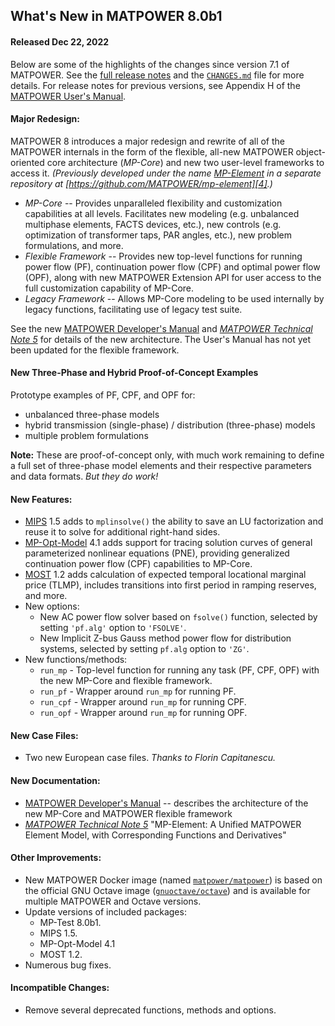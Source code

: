 What's New in MATPOWER 8.0b1
----------------------------

#### Released Dec 22, 2022

Below are some of the highlights of the changes since version 7.1 of
MATPOWER. See the [full release notes][1] and the [`CHANGES.md`][2]
file for more details. For release notes for previous versions, see
Appendix H of the [MATPOWER User's Manual][3].


#### Major Redesign:

MATPOWER 8 introduces a major redesign and rewrite of all of the MATPOWER
internals in the form of the flexible, all-new MATPOWER object-oriented core
architecture (*MP-Core*) and new two user-level frameworks to access it.
*(Previously developed under the name [MP-Element][4] in a separate repository
at [https://github.com/MATPOWER/mp-element][4].)*

- *MP-Core* -- Provides unparalleled flexibility and customization capabilities
at all levels. Facilitates new modeling (e.g. unbalanced multiphase elements, FACTS devices, etc.), new controls (e.g. optimization of transformer taps,
PAR angles, etc.), new problem formulations, and more.
- *Flexible Framework* -- Provides new top-level functions for running power
flow (PF), continuation power flow (CPF) and optimal power flow (OPF), along
with new MATPOWER Extension API for user access to the full customization
capability of MP-Core.
- *Legacy Framework* -- Allows MP-Core modeling to be used internally by
legacy functions, facilitating use of legacy test suite.

See the new [MATPOWER Developer's Manual][5] and [*MATPOWER Technical
Note 5*][6] for details of the new architecture. The User's Manual has
not yet been updated for the flexible framework.


#### New Three-Phase and Hybrid Proof-of-Concept Examples

Prototype examples of PF, CPF, and OPF for:
- unbalanced three-phase models
- hybrid transmission (single-phase) / distribution (three-phase) models
- multiple problem formulations

**Note:** These are proof-of-concept only, with much work remaining to
define a full set of three-phase model elements and their respective 
parameters and data formats. _But they do work!_

#### New Features:

- [MIPS][7] 1.5 adds to `mplinsolve()` the ability to save an LU
  factorization and reuse it to solve for additional right-hand sides.
- [MP-Opt-Model][7a] 4.1 adds support for tracing solution curves of
  general parameterized nonlinear equations (PNE), providing generalized
  continuation power flow (CPF) capabilities to MP-Core.
- [MOST][8] 1.2 adds calculation of expected temporal locational marginal
  price (TLMP), includes transitions into first period in ramping
  reserves, and more.
- New options:
  - New AC power flow solver based on `fsolve()` function, selected by
    setting `'pf.alg'` option to `'FSOLVE'`.
  - New Implicit Z-bus Gauss method power flow for distribution systems,
    selected by setting `pf.alg` option to `'ZG'`.
- New functions/methods:
  - `run_mp` - Top-level function for running any task (PF, CPF, OPF) with
    the new MP-Core and flexible framework.
  - `run_pf` - Wrapper around `run_mp` for running PF.
  - `run_cpf` - Wrapper around `run_mp` for running CPF.
  - `run_opf` - Wrapper around `run_mp` for running OPF.


#### New Case Files:

- Two new European case files. *Thanks to Florin Capitanescu.*


#### New Documentation:

- [MATPOWER Developer's Manual][5] -- describes the architecture of the
  new MP-Core and MATPOWER flexible framework
- [*MATPOWER Technical Note 5*][6] "MP-Element: A Unified MATPOWER
  Element Model, with Corresponding Functions and Derivatives"


#### Other Improvements:

- New MATPOWER Docker image (named [`matpower/matpower`][9]) is
  based on the official GNU Octave image ([`gnuoctave/octave`][10]) and
  is available for multiple MATPOWER and Octave versions.
- Update versions of included packages:
  - MP-Test 8.0b1.
  - MIPS 1.5.
  - MP-Opt-Model 4.1
  - MOST 1.2.
- Numerous bug fixes.


#### Incompatible Changes:

- Remove several deprecated functions, methods and options.


[1]: https://github.com/MATPOWER/matpower/blob/master/docs/relnotes/MATPOWER-Release-Notes-8.0.md
[2]: https://github.com/MATPOWER/matpower/blob/master/CHANGES.md
[3]: https://github.com/MATPOWER/matpower/blob/master/docs/MATPOWER-manual.pdf
[4]: https://github.com/MATPOWER/mp-element
[5]: https://matpower.org/documentation/dev-manual/
[6]: https://matpower.org/docs/TN5-MP-Element.pdf
[7]: https://github.com/MATPOWER/mips
[7a]: https://github.com/MATPOWER/mp-opt-model
[8]: https://github.com/MATPOWER/most
[9]: https://hub.docker.com/r/matpower/matpower
[10]: https://hub.docker.com/r/gnuoctave/octave

